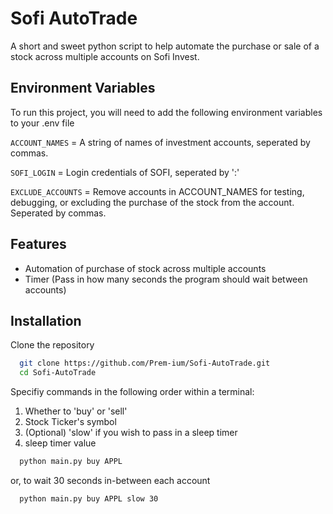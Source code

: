 
# Sofi AutoTrade

A short and sweet python script to help automate the purchase or sale of a stock across multiple accounts on Sofi Invest.




## Environment Variables

To run this project, you will need to add the following environment variables to your .env file

`ACCOUNT_NAMES` = A string of names of investment accounts, seperated by commas.

`SOFI_LOGIN` = Login credentials of SOFI, seperated by ':'

`EXCLUDE_ACCOUNTS` = Remove accounts in ACCOUNT_NAMES for testing, debugging, or excluding the purchase of the stock from the account. Seperated by commas.

## Features

- Automation of purchase of stock across multiple accounts
- Timer (Pass in how many seconds the program should wait between accounts)


## Installation

Clone the repository

```bash
  git clone https://github.com/Prem-ium/Sofi-AutoTrade.git
  cd Sofi-AutoTrade
```

Specifiy commands in the following order within a terminal:

1. Whether to 'buy' or 'sell'
2. Stock Ticker's symbol
3. (Optional) 'slow' if you wish to pass in a sleep timer
4. sleep timer value

```bash
  python main.py buy APPL
```
or, to wait 30 seconds in-between each account
```bash
  python main.py buy APPL slow 30
```